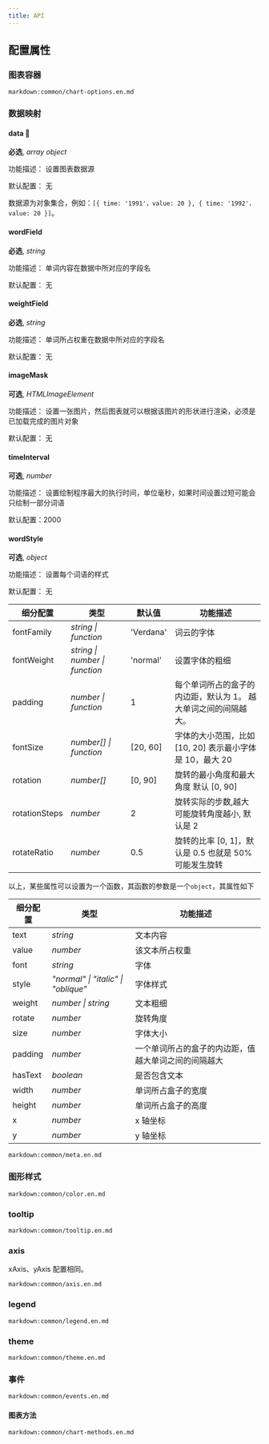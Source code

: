 ```yaml
---
title: API
---
```


## 配置属性

### 图表容器

`markdown:common/chart-options.en.md`

### 数据映射

#### data 📌

**必选**, _array object_

功能描述： 设置图表数据源

默认配置： 无

数据源为对象集合，例如：`[{ time: '1991'，value: 20 }, { time: '1992'，value: 20 }]`。

#### wordField

**必选**, _string_

功能描述： 单词内容在数据中所对应的字段名

默认配置： 无

#### weightField

**必选**, _string_

功能描述： 单词所占权重在数据中所对应的字段名

默认配置： 无

#### imageMask

**可选**, _HTMLImageElement_

功能描述： 设置一张图片，然后图表就可以根据该图片的形状进行渲染，必须是已加载完成的图片对象

默认配置： 无

#### timeInterval

**可选**, _number_

功能描述： 设置绘制程序最大的执行时间，单位毫秒，如果时间设置过短可能会只绘制一部分词语

默认配置：2000

#### wordStyle

**可选**, _object_

功能描述： 设置每个词语的样式

默认配置： 无

| 细分配置         | 类型                             | 默认值             | 功能描述                  |
| -------------   | ----------                       | ----------------  | ----------------------  |
| fontFamily      | _string \| function_             |   'Verdana'      | 词云的字体      |
| fontWeight      | _string \| number \| function_   |   'normal'       | 设置字体的粗细   |
| padding         | _number \| function_             |    1              | 每个单词所占的盒子的内边距，默认为 1。 越大单词之间的间隔越大。|
| fontSize        | _number[] \| function_           |    [20, 60]      | 字体的大小范围，比如 [10, 20] 表示最小字体是 10，最大 20   |
| rotation        | _number[]_                       |    [0, 90]       | 旋转的最小角度和最大角度 默认 [0, 90] |
| rotationSteps   | _number_                         |    2               | 旋转实际的步数,越大可能旋转角度越小, 默认是 2               |
| rotateRatio     | _number_                         |    0.5             | 旋转的比率 [0, 1]，默认是 0.5 也就是 50%可能发生旋转               |

以上，某些属性可以设置为一个函数，其函数的参数是一个`object`，其属性如下

| 细分配置   | 类型                                   | 功能描述                                             |
| --------  | -------------------------------------  | --------------------------------------------------- |
| text      | _string_                                | 文本内容                                             |
| value     | _number_                                | 该文本所占权重                                         |
| font      | _string_                                | 字体                                                |
| style     | _"normal" \| "italic" \| "oblique"_     | 字体样式                                             |
| weight    | _number \| string_                      | 文本粗细                                              |
| rotate    | _number_                                | 旋转角度                                              |
| size      | _number_                                | 字体大小                                              |
| padding   | _number_                                | 一个单词所占的盒子的内边距，值越大单词之间的间隔越大       |
| hasText   | _boolean_                               | 是否包含文本                                         |
| width     | _number_                                | 单词所占盒子的宽度                                       |
| height    | _number_                                | 单词所占盒子的高度                                    |
| x         | _number_                                | x 轴坐标                                               |
| y         | _number_                                | y 轴坐标                                               |

`markdown:common/meta.en.md`

### 图形样式

`markdown:common/color.en.md`

### tooltip

`markdown:common/tooltip.en.md`

### axis

xAxis、yAxis 配置相同。

`markdown:common/axis.en.md`

### legend

`markdown:common/legend.en.md`

### theme

`markdown:common/theme.en.md`

### 事件

`markdown:common/events.en.md`

#### 图表方法

`markdown:common/chart-methods.en.md`
